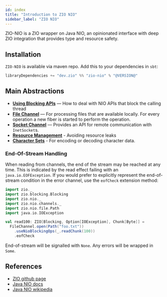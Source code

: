 ```yaml
---
id: index
title: "Introduction to ZIO NIO"
sidebar_label: "ZIO NIO"
---
```


ZIO-NIO is a ZIO wrapper on Java NIO, an opinionated interface with deep ZIO integration that provides type and resource safety.

## Installation

`ZIO-NIO` is available via maven repo. Add this to your dependencies in `sbt`:

```scala
libraryDependencies += "dev.zio" %% "zio-nio" % "@VERSION@"
```

## Main Abstractions

 - **[Using Blocking APIs](blocking.md)** — How to deal with NIO APIs that block the calling thread
 - **[File Channel](files.md)** — For processing files that are available locally. For every operation a new fiber is started to perform the operation.
 - **[Socket Channel](sockets.md)** — Provides an API for remote communication with `InetSocket`s. 
 - **[Resource Management](resources.md)** - Avoiding resource leaks
 - **[Character Sets](charsets.md)** - For encoding or decoding character data.

### End-Of-Stream Handling

When reading from channels, the end of the stream may be reached at any time. This is indicated by the read effect failing with an `java.io.EOFException`. If you would prefer to explicitly represent the end-of-stream condition in the error channel, use the `eofCheck` extension method:

```scala mdoc:silent
import zio._
import zio.blocking.Blocking
import zio.nio._
import zio.nio.channels._
import zio.nio.file.Path
import java.io.IOException

val read100: ZIO[Blocking, Option[IOException], Chunk[Byte]] =
  FileChannel.open(Path("foo.txt"))
    .useNioBlockingOps(_.readChunk(100))
    .eofCheck
```

End-of-stream will be signalled with `None`. Any errors will be wrapped in `Some`.

## References

 - [ZIO github page](http://github.com/zio/zio)
 - [Java NIO docs](https://docs.oracle.com/javase/8/docs/api/java/nio/package-summary.html)
 - [Java NIO wikipedia](https://en.wikipedia.org/wiki/Non-blocking_I/O_(Java))
